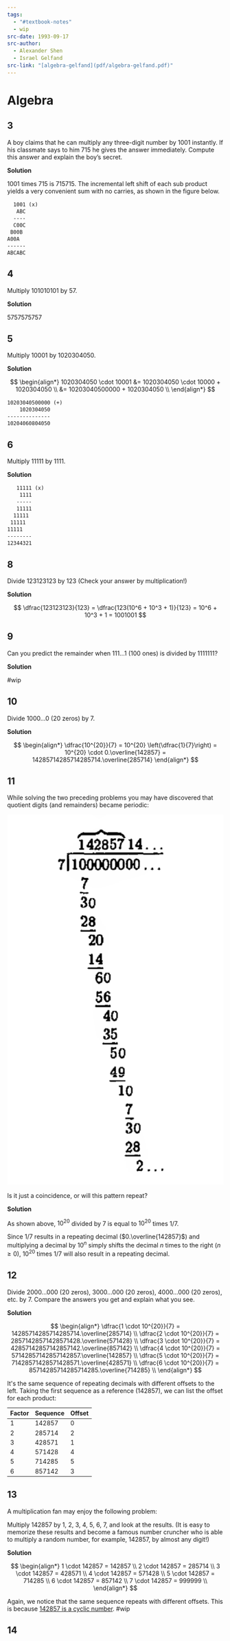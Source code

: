 ```yaml
---
tags:
  - "#textbook-notes"
  - wip
src-date: 1993-09-17
src-author:
  - Alexander Shen
  - Israel Gelfand
src-link: "[algebra-gelfand](pdf/algebra-gelfand.pdf)"
---
```

# Algebra

## 3

A boy claims that he can multiply any three-digit number by 1001 instantly. If his classmate says to him 715 he gives the answer immediately. Compute this answer and explain the boy’s secret.

**Solution**

1001 times 715 is 715715. The incremental left shift of each sub product yields a very convenient sum with no carries, as shown in the figure below.

```
  1001 (x)
   ABC
  ----
  C00C
 B00B
A00A
------
ABCABC
```

## 4

Multiply 101010101 by 57.

**Solution**

5757575757

## 5

Multiply 10001 by 1020304050.

**Solution**

$$
\begin{align*}
1020304050 \cdot 10001 &= 1020304050 \cdot 10000 + 1020304050 \\
                       &= 10203040500000 + 1020304050 \\
\end{align*}
$$

```
10203040500000 (+)
    1020304050
--------------
10204060804050
```

## 6

Multiply 11111 by 1111.

**Solution**

```
   11111 (x)
    1111
   -----
   11111
  11111
 11111
11111
--------
12344321
```

## 8

Divide 123123123 by 123 (Check your answer by multiplication!)

**Solution**

$$
\dfrac{123123123}{123} = \dfrac{123(10^6 + 10^3 + 1)}{123} = 10^6 + 10^3 + 1 = 1001001
$$

## 9

Can you predict the remainder when 111...1 (100 ones) is divided by 1111111?

**Solution**

#wip 

## 10

Divide 1000...0 (20 zeros) by 7.

**Solution**

$$
\begin{align*}
\dfrac{10^{20}}{7} = 10^{20} \left(\dfrac{1}{7}\right) = 10^{20} \cdot 0.\overline{142857} = 14285714285714285714.\overline{285714}
\end{align*}
$$

## 11

While solving the two preceding problems you may have discovered that quotient digits (and remainders) became periodic:

![](../../utilities/attachments/Pasted%20image%2020250111125559.png)

Is it just a coincidence, or will this pattern repeat?

**Solution**

As shown above, $10^{20}$ divided by 7 is equal to $10^{20}$ times $1/7$.

Since $1/7$ results in a repeating decimal ($0.\overline{142857}$) and multiplying a decimal by $10^n$ simply shifts the decimal $n$ times to the right ($n \geq 0$), $10^{20}$ times $1/7$ will also result in a repeating decimal.

## 12

Divide 2000...000 (20 zeros), 3000...000 (20 zeros), 4000...000 (20 zeros), etc. by 7. Compare the answers you get and explain what you see.

**Solution**

$$
\begin{align*}
\dfrac{1 \cdot 10^{20}}{7} = 14285714285714285714.\overline{285714} \\
\dfrac{2 \cdot 10^{20}}{7} = 28571428571428571428.\overline{571428} \\
\dfrac{3 \cdot 10^{20}}{7} = 42857142857142857142.\overline{857142} \\
\dfrac{4 \cdot 10^{20}}{7} = 57142857142857142857.\overline{142857} \\
\dfrac{5 \cdot 10^{20}}{7} = 71428571428571428571.\overline{428571} \\
\dfrac{6 \cdot 10^{20}}{7} = 85714285714285714285.\overline{714285} \\
\end{align*}
$$

It's the same sequence of repeating decimals with different offsets to the left. Taking the first sequence as a reference (142857), we can list the offset for each product:

| Factor | Sequence | Offset |
| ------ | -------- | ------ |
| 1      | 142857   | 0      |
| 2      | 285714   | 2      |
| 3      | 428571   | 1      |
| 4      | 571428   | 4      |
| 5      | 714285   | 5      |
| 6      | 857142   | 3      |

## 13

A multiplication fan may enjoy the following problem:

Multiply 142857 by 1, 2, 3, 4, 5, 6, 7, and look at the results. (It is easy to memorize these results and become a famous number cruncher who is able to multiply a random number, for example, 142857, by almost any digit!)

**Solution**

$$
\begin{align*}
1 \cdot 142857 = 142857 \\
2 \cdot 142857 = 285714 \\
3 \cdot 142857 = 428571 \\
4 \cdot 142857 = 571428 \\
5 \cdot 142857 = 714285 \\
6 \cdot 142857 = 857142 \\
7 \cdot 142857 = 999999 \\
\end{align*}
$$

Again, we notice that the same sequence repeats with different offsets. This is because [142857 is a cyclic number](https://www.wikiwand.com/en/articles/142857#Cyclic_number). #wip

## 14


